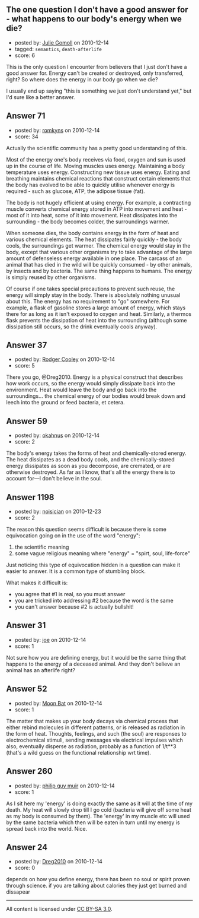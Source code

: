 ## The one question I don't have a good answer for - what happens to our body's energy when we die?

- posted by: [Julie Gomoll](https://stackexchange.com/users/-1/32-julie-gomoll) on 2010-12-14
- tagged: `semantics`, `death-afterlife`
- score: 6

This is the only question I encounter from believers that I just don't have a good answer for. Energy can't be created or destroyed, only transferred, right? So where does the energy in our body go when we die? 

I usually end up saying "this is something we just don't understand yet," but I'd sure like a better answer.


## Answer 71

- posted by: [romkyns](https://stackexchange.com/users/-1/89-romkyns) on 2010-12-14
- score: 34

Actually the scientific community has a pretty good understanding of this.

Most of the energy one's body receives via food, oxygen and sun is used up in the course of life. Moving muscles uses energy. Maintaining a body temperature uses energy. Constructing new tissue uses energy. Eating and breathing maintains chemical reactions that construct certain elements that the body has evolved to be able to quickly utilise whenever energy is required - such as glucose, ATP, the adipose tissue (fat).

The body is not hugely efficient at using energy. For example, a contracting muscle converts chemical energy stored in ATP into movement and heat - most of it into heat, some of it into movement. Heat dissipates into the surrounding - the body becomes colder, the surroundings warmer.

When someone dies, the body contains energy in the form of heat and various chemical elements. The heat dissipates fairly quickly - the body cools, the surroundings get warmer. The chemical energy would stay in the body, except that various other organisms try to take advantage of the large amount of defenseless energy available in one place. The carcass of an animal that has died in the wild will be quickly consumed - by other animals, by insects and by bacteria. The same thing happens to humans. The energy is simply reused by other organisms.

Of course if one takes special precautions to prevent such reuse, the energy will simply stay in the body. There is absolutely nothing unusual about this. The energy has no requirement to "go" somewhere. For example, a flask of gasoline stores a large amount of energy, which stays there for as long as it isn't exposed to oxygen and heat. Similarly, a thermos flask prevents the dissipation of heat into the surrounding (although some dissipation still occurs, so the drink eventually cools anyway).


## Answer 37

- posted by: [Rodger Cooley](https://stackexchange.com/users/-1/58-rodger-cooley) on 2010-12-14
- score: 5

There you go, @Dreg2010.  Energy is a physical construct that describes how work occurs, so the energy would simply dissipate back into the environment.  Heat would leave the body and go back into the surroundings... the chemical energy of our bodies would break down and leech into the ground or feed bacteria, et cetera.


## Answer 59

- posted by: [okahnus](https://stackexchange.com/users/-1/69-okahnus) on 2010-12-14
- score: 2

The body's energy takes the forms of heat and chemically-stored energy. The heat dissipates as a dead body cools, and the chemically-stored energy dissipates as soon as you decompose, are cremated, or are otherwise destroyed. As far as I know, that's all the energy there is to account for—I don't believe in the soul.


## Answer 1198

- posted by: [noisician](https://stackexchange.com/users/-1/90-noisician) on 2010-12-23
- score: 2

The reason this question seems difficult is because there is some equivocation going on in the use of the word "energy":

 1. the scientific meaning
 2. some vague religious meaning where "energy" = "spirt, soul, life-force"

Just noticing this type of equivocation hidden in a question can make it easier to answer. It is a common type of stumbling block.

What makes it difficult is:

 - you agree that #1 is real, so you must answer
 - you are tricked into addressing #2 because the word is the same
 - you can't answer because #2 is actually bullshit!


## Answer 31

- posted by: [joe](https://stackexchange.com/users/-1/48-joe) on 2010-12-14
- score: 1

Not sure how you are defining energy, but it would be the same thing that happens to the energy of a deceased animal. And they don't believe an animal has an afterlife right?


## Answer 52

- posted by: [Moon Bat](https://stackexchange.com/users/-1/87-moon-bat) on 2010-12-14
- score: 1

The matter that makes up your body decays via chemical process that either rebind molecules in different patterns, or is released as radiation in the form of heat. Thoughts, feelings, and such (the soul) are responses to electrochemical stimuli, sending messages via electrical impulses which also, eventually disperse as radiation, probably as a function of 1/t**3 (that's a wild guess on the functional relationship wrt time).


## Answer 260

- posted by: [philip guy muir](https://stackexchange.com/users/-1/182-philip-guy-muir) on 2010-12-14
- score: 1

As I sit here my 'energy' is doing exactly the same as it will at the time of my death. My heat will slowly drop till I go cold (bacteria will give off some heat as my body is consumed by them). The 'energy' in my muscle etc will used by the same bacteria which then will be eaten in turn until my energy is spread back into the world. Nice.


## Answer 24

- posted by: [Dreg2010](https://stackexchange.com/users/-1/72-dreg2010) on 2010-12-14
- score: 0

depends on how you define energy, there has been no soul or spirit proven through science. if you are talking about calories they just get burned and dissapear



---

All content is licensed under [CC BY-SA 3.0](https://creativecommons.org/licenses/by-sa/3.0/).
